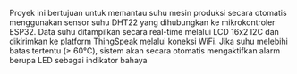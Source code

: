Proyek ini bertujuan untuk memantau suhu mesin produksi secara otomatis menggunakan sensor suhu DHT22 yang dihubungkan ke mikrokontroler ESP32. Data suhu ditampilkan secara real-time melalui LCD 16x2 I2C dan dikirimkan ke platform ThingSpeak melalui koneksi WiFi. Jika suhu melebihi batas tertentu (≥ 60°C), sistem akan secara otomatis mengaktifkan alarm berupa LED sebagai indikator bahaya
